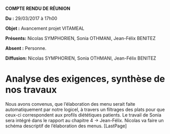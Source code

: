 **COMPTE RENDU DE RÉUNION**

**Du :** 29/03/2017 à 17h00

**Objet :** Avancement projet VITAMEAL

**Présents:** Nicolas SYMPHORIEN, Sonia OTHMANI, Jean-Félix BENITEZ

**Absent :** Personne.

**Diffusion:** Nicolas SYMPHORIEN, Sonia OTHMANI, Jean-Félix BENITEZ

Analyse des exigences, synthèse de nos travaux
==============================================

Nous avons convenus, que l’élaboration des menu serait faite
automatiquement par notre logicel, à travers un filtrages des plats pour
que ceux-ci correspondent aux profils diététiques patients. Le travail
de Sonia sera intégré dans le rapport au chapitre 4 $\rightarrow$
Jean-Félix. Nicolas va faire un schéma descriptif de l’élaboration des
menus. \[LastPage\]
